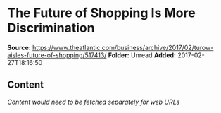 # The Future of Shopping Is More Discrimination

**Source:** https://www.theatlantic.com/business/archive/2017/02/turow-aisles-future-of-shopping/517413/
**Folder:** Unread
**Added:** 2017-02-27T18:16:50




## Content
*Content would need to be fetched separately for web URLs*

